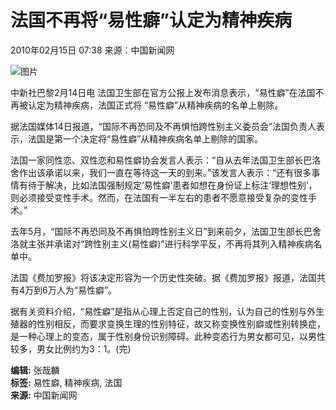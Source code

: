 # 法国不再将“易性癖”认定为精神疾病

2010年02月15日 07:38 来源：中国新闻网  

![图片](http://i2.chinanews.com/zwimg/01.jpg)  

中新社巴黎2月14日电 法国卫生部在官方公报上发布消息表示，“易性癖”在法国不再被认定为精神疾病，法国正式将 “易性癖”从精神疾病的名单上剔除。

据法国媒体14日报道，“国际不再恐同及不再惧怕跨性别主义委员会”法国负责人表示，法国是第一个决定将“易性癖”从精神疾病名单上剔除的国家。

法国一家同性恋、双性恋和易性癖协会发言人表示：“自从去年法国卫生部长巴洛舍作出该承诺以来，我们一直在等待这一天的到来。”该发言人表示：“还有很多事情有待于解决，比如法国强制规定‘易性癖’患者如想在身份证上标注‘理想性别’，则必须接受变性手术。然而，在法国有一半左右的患者不愿意接受复杂的变性手术。”

去年5月，“国际不再恐同及不再惧怕跨性别主义日”到来前夕，法国卫生部长巴舍洛就主张并承诺对“跨性别主义(易性癖)”进行科学平反，不再将其列入精神疾病名单中。

法国《费加罗报》将该决定形容为一个历史性突破。据《费加罗报》报道，法国共有4万到6万人为“易性癖”。

据有关资料介绍，“易性癖”是指从心理上否定自己的性别，认为自己的性别与外生殖器的性别相反，而要求变换生理的性别特征，故又称变换性别癖或性别转换症，是一种心理上的变态，属于性别身份识别障碍。此种变态行为男女都可见，以男性较多，男女比例约为3：1。(完)

**编辑:** 张哉麟  
**标签:** 易性癖, 精神疾病, 法国  
**来源:** 中国新闻网
<!-- tcd_original_link https://www.chinanews.com.cn/jk/news/2010/02-15/2124323.shtml -->
